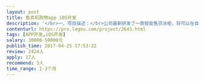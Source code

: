 ```yaml
---                
layout: post       
title: 售卖机购物app iOS开发           
description: '</br>一、项目描述：</br>公司最新研发了一款智能售货冰柜，将可以在自动售卖机上实现先取货后付款，打破了传统的售货机购物体验。该智能冰柜需由消费端的app配合使用才能完成购物流程。现硬件产品已进入试产阶段，消费端app将进入界面设计阶段。</br>二、app主要功能点：</br>注册登录，设备地图，扫码入口，账户充值，订单展现，充值流水、消费流水、个人中心</br>三、可参考产品：</br>摩拜单车（用户的消费体验几乎一致，消费流程都是：解锁-使用-上锁-完成订单，只是将自行车按时间计费，变成了自动售卖机中按拿取商品数量计费）</br>四、人员要求：</br>1.扎实的OC编程功底；</br>2.熟悉iOS系统和基本运行原理；</br>3.熟练使用iOS开发和调试检测工具；</br>4.有完整参与和发布上线过iOS App；</br>5.关注iOS前沿技术；</br>6.有良好的编码习惯和文档习惯。</br>'     
contenturl: https://pro.lagou.com/project/2643.html      
tags: [APP开发,iOS开发]            
salary: 30000-50000元          
publish_time: 2017-04-25 17:53:22         
review: 2424人                   
apply: 17人                   
recommend: 3人                   
time_range: 1-3个月              
---                 
```

